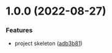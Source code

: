 # 1.0.0 (2022-08-27)


### Features

* project skeleton ([adb3b81](https://github.com/nmacadam/upm-sample/commit/adb3b8114358625518bbbd6ef8439033b6f53c24))
